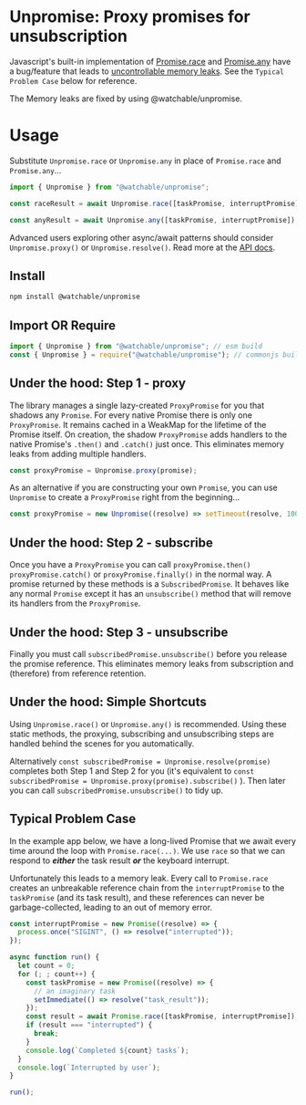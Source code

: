 # Unpromise: Proxy promises for unsubscription

Javascript's built-in implementation of
[Promise.race](https://developer.mozilla.org/en-US/docs/Web/JavaScript/Reference/Global_Objects/Promise/race)
and
[Promise.any](https://developer.mozilla.org/en-US/docs/Web/JavaScript/Reference/Global_Objects/Promise/any)
have a bug/feature that leads to
[uncontrollable memory leaks](https://github.com/nodejs/node/issues/17469#issuecomment-349794909).
See the `Typical Problem Case` below for reference.

The Memory leaks are fixed by using @watchable/unpromise.

# Usage

Substitute `Unpromise.race` or `Unpromise.any` in place of `Promise.race` and
`Promise.any`...

```ts
import { Unpromise } from "@watchable/unpromise";

const raceResult = await Unpromise.race([taskPromise, interruptPromise]);

const anyResult = await Unpromise.any([taskPromise, interruptPromise]);
```

Advanced users exploring other async/await patterns should consider
`Unpromise.proxy()` or `Unpromise.resolve()`. Read more at the
[API docs](https://watchable.dev/api/modules/_watchable_unpromise.html).

## Install

```zsh
npm install @watchable/unpromise
```

## Import OR Require

```javascript
import { Unpromise } from "@watchable/unpromise"; // esm build
const { Unpromise } = require("@watchable/unpromise"); // commonjs build
```

## Under the hood: Step 1 - proxy

The library manages a single lazy-created `ProxyPromise` for you that shadows
any `Promise`. For every native Promise there is only one `ProxyPromise`. It
remains cached in a WeakMap for the lifetime of the Promise itself. On creation,
the shadow `ProxyPromise` adds handlers to the native Promise's `.then()` and
`.catch()` just once. This eliminates memory leaks from adding multiple
handlers.

```ts
const proxyPromise = Unpromise.proxy(promise);
```

As an alternative if you are constructing your own `Promise`, you can use
`Unpromise` to create a `ProxyPromise` right from the beginning...

```ts
const proxyPromise = new Unpromise((resolve) => setTimeout(resolve, 1000));
```

## Under the hood: Step 2 - subscribe

Once you have a `ProxyPromise` you can call `proxyPromise.then()`
`proxyPromise.catch()` or `proxyPromise.finally()` in the normal way. A promise
returned by these methods is a `SubscribedPromise`. It behaves like any normal
`Promise` except it has an `unsubscribe()` method that will remove its handlers
from the `ProxyPromise`.

## Under the hood: Step 3 - unsubscribe

Finally you must call `subscribedPromise.unsubscribe()` before you release the
promise reference. This eliminates memory leaks from subscription and
(therefore) from reference retention.

## Under the hood: Simple Shortcuts

Using `Unpromise.race()` or `Unpromise.any()` is recommended. Using these static
methods, the proxying, subscribing and unsubscribing steps are handled behind
the scenes for you automatically.

Alternatively `const subscribedPromise = Unpromise.resolve(promise)` completes
both Step 1 and Step 2 for you (it's equivalent to
`const subscribedPromise = Unpromise.proxy(promise).subscribe()` ). Then later
you can call `subscribedPromise.unsubscribe()` to tidy up.

## Typical Problem Case

In the example app below, we have a long-lived Promise that we await every time
around the loop with `Promise.race(...)`. We use `race` so that we can respond
to _**either**_ the task result _**or**_ the keyboard interrupt.

Unfortunately this leads to a memory leak. Every call to `Promise.race` creates
an unbreakable reference chain from the `interruptPromise` to the `taskPromise`
(and its task result), and these references can never be garbage-collected,
leading to an out of memory error.

```js
const interruptPromise = new Promise((resolve) => {
  process.once("SIGINT", () => resolve("interrupted"));
});

async function run() {
  let count = 0;
  for (; ; count++) {
    const taskPromise = new Promise((resolve) => {
      // an imaginary task
      setImmediate(() => resolve("task_result"));
    });
    const result = await Promise.race([taskPromise, interruptPromise]);
    if (result === "interrupted") {
      break;
    }
    console.log(`Completed ${count} tasks`);
  }
  console.log(`Interrupted by user`);
}

run();
```

